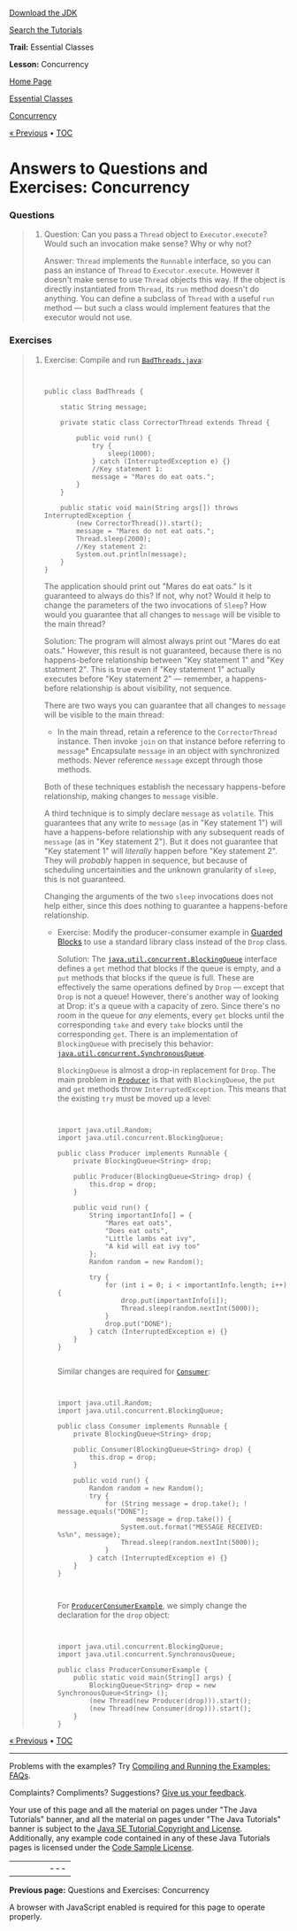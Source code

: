 [Download
the JDK](http://java.sun.com/javase/6/download.jsp)
  
[Search the
Tutorials](../../../search.html)

**Trail:** Essential Classes
  
**Lesson:** Concurrency

[Home Page](../../../index.html)
>
[Essential Classes](../../index.html)
>
[Concurrency](../index.html)

[« Previous](../QandE/questions.html) • [TOC](../../TOC.html)

# Answers to Questions and Exercises: Concurrency

### Questions

> 1. Question:
>    Can you pass a `Thread` object to
>    `Executor.execute`? Would such an invocation make
>    sense? Why or why not?
>
>    Answer:
>    `Thread` implements the `Runnable`
>    interface, so you can pass an instance of `Thread` to
>    `Executor.execute`. However it doesn't make sense to
>    use `Thread` objects this way. If the object is
>    directly instantiated from `Thread`, its
>    `run` method doesn't do anything. You can define a
>    subclass of `Thread` with a useful `run`
>    method — but such a class would implement features that the
>    executor would not use.

### Exercises

> 1. Exercise:
>    Compile and run
>    [`BadThreads.java`](BadThreads.java):
>
>    ```
>
>
>    public class BadThreads {
>
>        static String message;
>
>        private static class CorrectorThread extends Thread {
>
>            public void run() {
>                try {
>                    sleep(1000); 
>                } catch (InterruptedException e) {}
>                //Key statement 1:
>                message = "Mares do eat oats."; 
>            }
>        }
>
>        public static void main(String args[]) throws InterruptedException {
>            (new CorrectorThread()).start();
>            message = "Mares do not eat oats.";
>            Thread.sleep(2000);
>            //Key statement 2:
>            System.out.println(message);
>        }
>    }
>
>    ```
>
>    The application should print out "Mares do eat oats." Is it
>    guaranteed to always do this? If not, why not? Would it help to change
>    the parameters of the two invocations of `Sleep`?
>    How would you guarantee that all changes to `message`
>    will be visible to the main thread?
>
>    Solution:
>    The program will almost always print out "Mares do eat oats."
>    However, this result is not guaranteed, because there is no
>    happens-before relationship between "Key statement 1" and "Key
>    statment 2". This is true even if "Key statement 1" actually
>    executes before "Key statement 2" — remember, a
>    happens-before relationship is about visibility, not sequence.
>
>    There are two ways you can guarantee that all changes to
>    `message` will be visible to the main thread:
>    * In the main thread, retain a reference to the
>      `CorrectorThread` instance. Then invoke
>      `join` on that instance before referring to
>      `message`* Encapsulate `message` in an object with
>        synchronized methods. Never reference `message`
>        except through those methods.
>
>    Both of these techniques establish the necessary happens-before
>    relationship, making changes to `message` visible.
>
>    A third technique is to simply declare `message` as
>    `volatile`. This guarantees that any write to
>    `message` (as in "Key statement 1") will have a happens-before relationship with
>    any subsequent reads of `message` (as in "Key
>    statement 2"). But it does not guarantee that "Key statement 1"
>    will *literally* happen before "Key statement 2". They will
>    *probably* happen in sequence, but because of scheduling
>    uncertainities and the unknown granularity of `sleep`,
>    this is not guaranteed.
>
>    Changing the arguments of the two `sleep` invocations
>    does not help either, since this does nothing to guarantee a
>    happens-before relationship.
>
>    - Exercise:
>      Modify the producer-consumer example in [Guarded Blocks](../guardmeth.html) to use a standard
>      library class instead of the `Drop` class.
>
>      Solution:
>      The
>      [`java.util.concurrent.BlockingQueue`](http://download.oracle.com/javase/7/docs/api/java/util/concurrent/BlockingQueue.html)
>      interface defines a `get` method that blocks if the queue
>      is empty, and a `put` methods that blocks if the queue is
>      full. These are effectively the same operations defined by
>      `Drop` — except that `Drop` is not a
>      queue! However, there's another way of looking at Drop: it's a queue
>      with a capacity of zero. Since there's no room in the queue for
>      *any* elements, every `get` blocks until the
>      corresponding `take` and every `take` blocks
>      until the corresponding `get`. There is an implementation
>      of `BlockingQueue` with precisely this behavior:
>      [`java.util.concurrent.SynchronousQueue`](http://download.oracle.com/javase/7/docs/api/java/util/concurrent/SynchronousQueue.html).
>
>      `BlockingQueue` is almost a drop-in replacement for
>      `Drop`. The main problem in
>      [`Producer`](Producer.java)
>      is that with `BlockingQueue`, the `put` and
>      `get` methods throw `InterruptedException`. This
>      means that the existing `try` must be moved up a level:
>
>      ```
>
>
>      import java.util.Random;
>      import java.util.concurrent.BlockingQueue;
>
>      public class Producer implements Runnable {
>          private BlockingQueue<String> drop;
>
>          public Producer(BlockingQueue<String> drop) {
>              this.drop = drop;
>          }
>
>          public void run() {
>              String importantInfo[] = {
>                  "Mares eat oats",
>                  "Does eat oats",
>                  "Little lambs eat ivy",
>                  "A kid will eat ivy too"
>              };
>              Random random = new Random();
>
>              try {
>                  for (int i = 0; i < importantInfo.length; i++) {
>                      drop.put(importantInfo[i]);
>                      Thread.sleep(random.nextInt(5000));
>                  }
>                  drop.put("DONE");
>              } catch (InterruptedException e) {}
>          }
>      }
>
>
>      ```
>
>      Similar changes are required for
>      [`Consumer`](Consumer.java):
>
>      ```
>
>
>      import java.util.Random;
>      import java.util.concurrent.BlockingQueue;
>
>      public class Consumer implements Runnable {
>          private BlockingQueue<String> drop;
>
>          public Consumer(BlockingQueue<String> drop) {
>              this.drop = drop;
>          }
>
>          public void run() {
>              Random random = new Random();
>              try {
>                  for (String message = drop.take(); ! message.equals("DONE");
>                          message = drop.take()) {
>                      System.out.format("MESSAGE RECEIVED: %s%n", message);
>                      Thread.sleep(random.nextInt(5000));
>                  }
>              } catch (InterruptedException e) {}
>          }
>      }
>                      
>
>
>      ```
>
>      For
>      [`ProducerConsumerExample`](ProducerConsumerExample.java),
>      we simply change the declaration for the `drop` object:
>
>      ```
>
>
>      import java.util.concurrent.BlockingQueue;
>      import java.util.concurrent.SynchronousQueue;
>
>      public class ProducerConsumerExample {
>          public static void main(String[] args) {
>              BlockingQueue<String> drop = new SynchronousQueue<String> ();
>              (new Thread(new Producer(drop))).start();
>              (new Thread(new Consumer(drop))).start();
>          }
>      }
>
>      ```

[« Previous](../QandE/questions.html)
•
[TOC](../../TOC.html)


---

Problems with the examples? Try [Compiling and Running
the Examples: FAQs](../../../information/run-examples.html).
  
Complaints? Compliments? Suggestions? [Give
us your feedback](http://download.oracle.com/javase/feedback.html).

Your use of this page and all the material on pages under "The Java Tutorials" banner,
and all the material on pages under "The Java Tutorials" banner is subject to the [Java SE Tutorial Copyright
and License](../../../information/license.html).
Additionally, any example code contained in any of these Java
Tutorials pages is licensed under the
[Code
Sample License](http://developers.sun.com/license/berkeley_license.html).

|  |  |  |  |  |
| --- | --- | --- | --- | --- |
| |  |  | | --- | --- | | duke image | Oracle logo | | [About Oracle](http://www.oracle.com/us/corporate/index.html) | [Oracle Technology Network](http://www.oracle.com/technology/index.html) | [Terms of Service](https://www.samplecode.oracle.com/servlets/CompulsoryClickThrough?type=TermsOfService) | Copyright © 1995, 2011 Oracle and/or its affiliates. All rights reserved. |

**Previous page:** Questions and Exercises: Concurrency




A browser with JavaScript enabled is required for this page to operate properly.